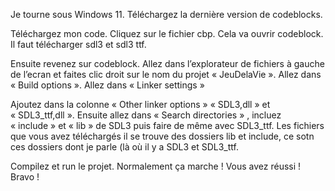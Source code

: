 Je tourne sous Windows 11. Téléchargez la dernière version de codeblocks. 

Téléchargez mon code. Cliquez sur le fichier cbp. Cela va ouvrir codeblock. Il faut télécharger sdl3 et sdl3 ttf.

Ensuite revenez sur codeblock. Allez dans l’explorateur de fichiers à gauche de l’ecran et faites clic droit sur le nom du projet « JeuDelaVie ». Allez dans « Build options ». Allez dans « Linker settings » 

Ajoutez dans la colonne « Other linker options » « SDL3,dll » et « SDL3_ttf,dll ». Ensuite allez dans « Search directories » , incluez « include » et « lib » de SDL3 puis faire de même avec SDL3_ttf. Les fichiers que vous avez téléchargés il se trouve des dossiers lib et include, ce sotn ces dossiers dont je parle (là où il y a SDL3 et SDL3_ttf.

Compilez et run le projet. Normalement ça marche ! Vous avez réussi ! Bravo !
